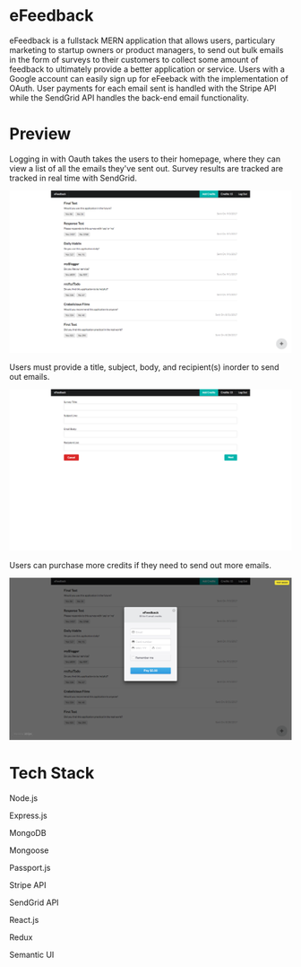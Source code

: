# eFeedback

eFeedback is a fullstack MERN application that allows users, particulary marketing to startup owners or product managers, to send out bulk emails in the form of surveys to their customers to collect some amount of feedback to ultimately provide a better application or service. Users with a Google account can easily sign up for eFeeback with the implementation of OAuth. User payments for each email sent is handled with the Stripe API while the SendGrid API handles the back-end email functionality.

# Preview

Logging in with Oauth takes the users to their homepage, where they can view a list of all the emails they've sent out. Survey results are tracked are tracked in real time with SendGrid.

![](/github_eFeedback_surveys.png)

Users must provide a title, subject, body, and recipient(s) inorder to send out emails.

![](/github_eFeedback_form.png)

Users can purchase more credits if they need to send out more emails.

![](/github_eFeedback_stripe.png)


# Tech Stack

Node.js

Express.js

MongoDB

Mongoose

Passport.js

Stripe API

SendGrid API

React.js

Redux

Semantic UI
